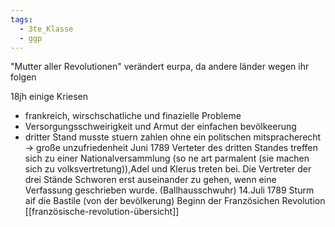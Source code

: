 ```yaml
---
tags:
  - 3te_Klasse
  - ggp
---
```

"Mutter aller Revolutionen"
verändert eurpa, da andere länder wegen ihr folgen

18jh einige Kriesen
- frankreich, wirschschatliche und finazielle Probleme
- Versorgungsschweirigkeit und Armut der einfachen bevölkeerung
- dritter Stand musste stuern zahlen ohne ein politschen mitspracherecht → große unzufriedenheit
Juni 1789
Verteter des dritten Standes treffen sich zu einer Nationalversammlung (so ne art parmalent (sie machen sich zu volksvertretung)),Adel und Klerus treten bei.
Die Vertreter der drei Stände Schworen erst auseinander zu gehen, wenn eine Verfassung geschrieben wurde. (Ballhausschwuhr)
14.Juli 1789 
Sturm aif die Bastile (von der bevölkerung)
Beginn der Französichen Revolution
[[französische-revolution-übersicht]]